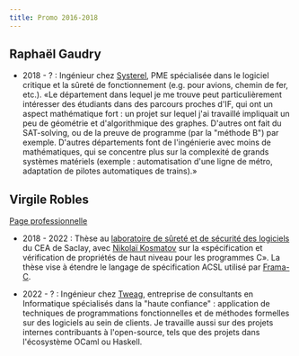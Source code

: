 ```yaml
---
title: Promo 2016-2018
---
```


## Raphaël Gaudry

* 2018 - ? : Ingénieur chez [Systerel](https://www.systerel.fr/), PME spécialisée dans le logiciel critique et la sûreté de fonctionnement (e.g. pour avions, chemin de fer, etc.). «Le département dans lequel je me trouve peut particulièrement intéresser des étudiants dans des parcours proches d'IF, qui ont un aspect mathématique fort : un projet sur lequel j'ai travaillé impliquait un peu de géométrie et d'algorithmique des graphes. D'autres ont fait du SAT-solving, ou de la preuve de programme (par la "méthode B") par exemple. D'autres départements font de l'ingénierie avec moins de mathématiques, qui se concentre plus sur la complexité de grands systèmes matériels (exemple : automatisation d'une ligne de métro, adaptation de pilotes automatiques de trains).»

## Virgile Robles

[Page professionnelle](https://firobe.fr)
* 2018 - 2022 : Thèse au [laboratoire de sûreté et de sécurité des logiciels](http://www-list.cea.fr/recherche-technologique/programmes-de-recherche/systemes-embarques/validation-et-verification) du CEA de Saclay, avec [Nikolaï Kosmatov](https://nikolai-kosmatov.eu/) sur la «spécification et vérification de propriétés de haut niveau pour les programmes C». La thèse vise à étendre le langage de spécification ACSL utilisé par [Frama-C](https://www.frama-c.com).

* 2022 - ? : Ingénieur chez [Tweag](https://www.tweag.io/), entreprise de consultants en Informatique spécialisés dans la "haute confiance" : application de techniques de programmations fonctionnelles et de méthodes formelles sur des logiciels au sein de clients. Je travaille aussi sur des projets internes contribuants à l'open-source, tels que des projets dans l'écosystème OCaml ou Haskell.
